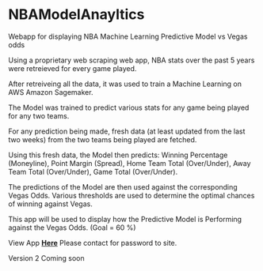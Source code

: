 
# NBAModelAnayltics
Webapp for displaying NBA Machine Learning Predictive Model vs Vegas odds

Using a proprietary web scraping web app, NBA stats over the past 5 years were retreieved for every game played.

After retreiveing all the data, it was used to train a Machine Learning on AWS Amazon Sagemaker. 

The Model was trained to predict various stats for any game being played for any two teams. 

For any prediction being made, fresh data (at least updated from the last two weeks) from the two teams being played are fetched.

Using this fresh data, the Model then predicts: Winning Percentage (Moneyline), Point Margin (Spread), Home Team Total (Over/Under), Away Team Total (Over/Under), Game Total (Over/Under).

The predictions of the Model are then used against the corresponding Vegas Odds. Various thresholds are used to determine the optimal chances of winning against Vegas. 

This app will be used to display how the Predictive Model is Performing against the Vegas Odds. (Goal = 60 %)

View App <a href="https://mbooch22.github.io/NBAModelAnalyticsWebapp/login.html"><strong>Here</strong></a> Please contact for password to site.

Version 2 Coming soon

